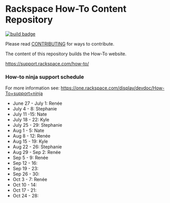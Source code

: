 # Rackspace How-To Content Repository

[![build badge](https://build.developer.rackspace.com/rackerlabs/rackspace-how-to/badge?branch=master)](https://build.developer.rackspace.com/rackerlabs/rackspace-how-to)

Please read [CONTRIBUTING](CONTRIBUTING.md) for ways to contribute.

The content of this repository builds the How-To website.

https://support.rackspace.com/how-to/

### How-to ninja support schedule

For more information see: https://one.rackspace.com/display/devdoc/How-To+support+ninja

- June 27 - July 1: Renée
- July 4 - 8: Stephanie
- July 11 -15: Nate
- July 18 - 22: Kyle
- July 25 - 29: Stephanie
- Aug 1 - 5: Nate
- Aug 8 - 12: Renée
- Aug 15 - 19: Kyle
- Aug 22 - 26: Stephanie
- Aug 29 - Sep 2: Renée
- Sep 5 - 9: Renée
- Sep 12 - 16:
- Sep 19 - 23:
- Sep 26 - 30:
- Oct 3 - 7: Renée
- Oct 10 - 14:
- Oct 17 - 21:
- Oct 24 - 28:
